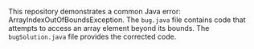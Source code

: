 This repository demonstrates a common Java error: ArrayIndexOutOfBoundsException. The `bug.java` file contains code that attempts to access an array element beyond its bounds. The `bugSolution.java` file provides the corrected code.